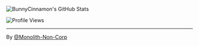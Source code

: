 ![BunnyCinnamon's GitHub Stats](https://github-readme-stats.vercel.app/api?username=BunnyCinnamon&show_icons=true)

![Profile Views](https://komarev.com/ghpvc/?username=BunnyCinnamon)

---
By [@Monolith-Non-Corp](https://github.com/Monolith-Non-Corp)
